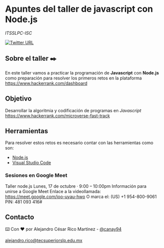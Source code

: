# Apuntes del taller de javascript con Node.js

_ITSSLPC-ISC_

[![Twitter URL](https://img.shields.io/twitter/url/https/twitter.com/bukotsunikki.svg?style=social&label=Follow%20%40canay94)](https://twitter.com/canay94)


## Sobre el taller ✒️

En este taller vamos a practicar la programación de **Javascript** con **Node.js** como preparación para resolver los primeros retos en la plataforma <https://www.hackerrank.com/dashboard>

## Objetivo

Desarrollar la algoritmia y codificación de programas en _Javascript_
<https://www.hackerrank.com/microverse-fast-track>

## Herramientas

Para resolver estos retos es necesario contar con las herramientas como son:

- [Node.js](https://nodejs.org/es/)
- [Visual Studio Code](https://code.visualstudio.com/download)



### Sesiones en Google Meet

Taller node.js
Lunes, 17 de octubre · 9:00 – 10:00pm
Información para unirse a Google Meet
Enlace a la videollamada: <https://meet.google.com/ioo-uyau-hwo>
O marca el: ‪(US) +1 954-800-9061‬ PIN: ‪481 093 416‬#




## Contacto

⌨️ Con ❤️ por Alejandro César Rico Martínez - [@canay94](https://twitter.com/canay94)

[alejandro.rico@tecsuperiorslp.edu.mx](mailto:alejandro.rico@tecsuperiorslp.edu.mx?subject=Saludos "Hi!")

